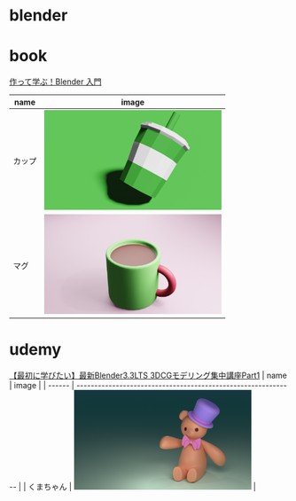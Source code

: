 # blender

# book

[作って学ぶ！Blender 入門](https://www.amazon.co.jp/gp/product/481561623X/ref=ppx_yo_dt_b_asin_image_o03_s01?ie=UTF8&psc=1)

| name   | image                                                         |
| ------ | ------------------------------------------------------------- |
| カップ | <img src="/image/book_blender_beginning_cap.png" width=320px> |
| マグ | <img src="/image/book_blender_beginning_mug.png" width=320px> |


# udemy

[【最初に学びたい】最新Blender3.3LTS 3DCGモデリング集中講座Part1](https://www.udemy.com/course/2-blender-3dcg/)
| name   | image                                                         |
| ------ | ------------------------------------------------------------- |
| くまちゃん | <img src="/image/udemy_first_blender_bear.png" width=320px> |
